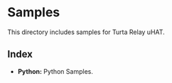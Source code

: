 # Samples
This directory includes samples for Turta Relay uHAT.

## Index
* __Python:__ Python Samples.
